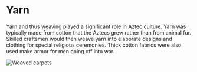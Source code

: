 # Yarn

Yarn and thus weaving played a significant role in Aztec culture. Yarn was typically made from cotton that the Aztecs grew rather than from animal fur. Skilled craftsmen would then weave yarn into elaborate designs and clothing for special religious ceremonies. Thick cotton fabrics were also used make armor for men going off into war.

![Weaved carpets](https://images.squarespace-cdn.com/content/v1/5db0b43ad5437e7e86fb6808/cfbe5418-180b-4c9f-bd89-99cf2b04dbca/AncientMayanTextiles2.jpg)
